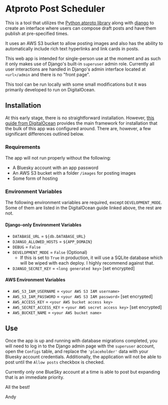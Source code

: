 # Atproto Post Scheduler

This is a tool that utilizes the [Python atproto library](https://atproto.blue/en/latest/) along with [django](https://www.djangoproject.com/) to create an interface where users can compose draft posts and have them publish at pre-specified times.

It uses an AWS S3 bucket to allow posting images and also has the ability to automatically include rich text hyperlinks and link cards in posts.

This web app is intended for single-person use at the moment and as such it only makes use of Django's built-in `superuser` admin role. Currently all user interactions are handled in Django's admin interface located at `<url>/admin` and there is no "front page".

This tool can be run locally with some small modifications but it was primarily developed to run on DigitalOcean. 


## Installation

At this early stage, there is no straightforward installation. However, [this guide from DigitalOcean](https://docs.digitalocean.com/developer-center/deploy-a-django-app-on-app-platform/) provides the main framework for installation that the bulk of this app was configured around. There are, however, a few significant differences outlined below.

### Requirements

The app will not run properly without the following:
- A Bluesky account with an app password
- An AWS S3 bucket with a folder `/images` for posting images
- Some form of hosting

### Environment Variables

The following environment variables are required, except `DEVELOPMENT_MODE`. Some of them are listed in the DigitalOcean guide linked above, the rest are not.

#### Django-only Environment Variables
- `DATABASE_URL` = `${db.DATABASE_URL}`
- `DJANGO_ALLOWED_HOSTS` = `${APP_DOMAIN}`
- `DEBUG` = `False`
- `DEVELOPMENT_MODE` = `False` (Optional)
  - If this is set to `True` in production, it will use a SQLite database which will be wiped with each deploy. I highly recommend against that.
- `DJANGO_SECRET_KEY` = `<long generated key>` [set encrypted]

#### AWS Environment Variables
- `AWS_S3_IAM_USERNAME` = `<your AWS S3 IAM username>`
- `AWS_S3_IAM_PASSWORD` = `<your AWS S3 IAM password>` [set encrypted]
- `AWS_ACCESS_KEY` = `<your AWS bucket access key>`
- `AWS_SECRET_ACCESS_KEY` = `<your AWS secret access key>` [set encrypted]
- `AWS_BUCKET_NAME` = `<your AWS bucket name>`

## Use

Once the app is up and running with database migrations completed, you will need to log in to the Django admin page with the `superuser` account, open the `Configs` table, and replace the `'placeholder'` data with your Bluesky account credentials. Additionally, the application will not be able to post until the `Allow posts` checkbox is checked.

Currently only one BlueSky account at a time is able to post but expanding that is an immediate priority.

All the best!

Andy